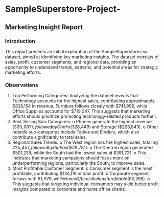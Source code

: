 # SampleSuperstore-Project-
## Marketing Insight Report
### Introduction 
This report presents an initial exploration of the SampleSuperstore.csv dataset, aimed at identifying key marketing insights. The dataset consists of sales, profit, customer segments, and regional data, providing an opportunity to understand trends, patterns, and potential areas for strategic marketing efforts.
### Observations
1.	Top Performing Categories:
Analyzing the dataset reveals that Technology accounts for the highest sales, contributing approximately $836,154 in revenue. Furniture follows closely with $741,999, while Office Supplies accounts for $719,047. This suggests that marketing efforts should prioritize promoting technology-related products further.
3.	Best-Selling Sub-Categories:
o	Phones generate the highest revenue ($330,007), followed by Chairs ($328,449) and Storage ($223,843).
o	Other notable sub-categories include Tables and Binders, which also contribute significantly to total sales.
4.	Regional Sales Trends:
o	The West region has the highest sales, totaling $725,457, followed by the East ($678,781).
o	The Central region generated $501,239, while the South had the lowest sales at $391,721.
o	This indicates that marketing campaigns should focus more on underperforming regions, particularly the South, to improve sales.
5.	Most Profitable Customer Segment:
o	Consumer segment is the most profitable, contributing $134,119 in total profit.
o	Corporate segment follows with $91,979, while Home Office is the least profitable ($60,298).
o	This suggests that targeting individual consumers may yield better profit margins compared to corporate and home office clients.
